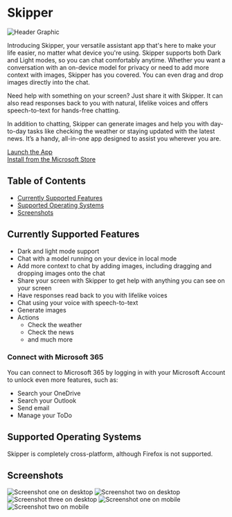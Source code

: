# Skipper

![Header Graphic](/public/assets/hero-graphic.png)

Introducing Skipper, your versatile assistant app that's here to make your life easier, no matter what device you're using. Skipper supports both Dark and Light modes, so you can chat comfortably anytime. Whether you want a conversation with an on-device model for privacy or need to add more context with images, Skipper has you covered. You can even drag and drop images directly into the chat.

Need help with something on your screen? Just share it with Skipper. It can also read responses back to you with natural, lifelike voices and offers speech-to-text for hands-free chatting.

In addition to chatting, Skipper can generate images and help you with day-to-day tasks like checking the weather or staying updated with the latest news. It’s a handy, all-in-one app designed to assist you wherever you are.

[Launch the App](https://www.skipperai.app/)
<br />
[Install from the Microsoft Store](https://apps.microsoft.com/store/detail/9PLHTFMZ98Q5?cid=DevShareMCLPCS)

## Table of Contents
- [Currently Supported Features](#currently-supported-features)
- [Supported Operating Systems](#supported-operating-systems)
- [Screenshots](#screenshots)

## Currently Supported Features

- Dark and light mode support
- Chat with a model running on your device in local mode
- Add more context to chat by adding images, including dragging and dropping images onto the chat
- Share your screen with Skipper to get help with anything you can see on your screen
- Have responses read back to you with lifelike voices
- Chat using your voice with speech-to-text
- Generate images
- Actions
  - Check the weather
  - Check the news
  - and much more

### Connect with Microsoft 365

You can connect to Microsoft 365 by logging in with your Microsoft Account to unlock even more features, such as:

- Search your OneDrive
- Search your Outlook
- Send email
- Manage your ToDo

## Supported Operating Systems

Skipper is completely cross-platform, although Firefox is not supported.

## Screenshots

![Screenshot one on desktop](./public/assets/screenshots/home-light-desktop.png)
![Screenshot two on desktop](/public/assets/screenshots/home-dark-desktop.png)
![Screenshot three on desktop](/public/assets/screenshots/chat-dark-desktop.png)
![Screenshot one on mobile](/public/assets/screenshots/home-dark-mobile.png)
![Screenshot two on mobile](/public/assets/screenshots/home-light-mobile.png)
